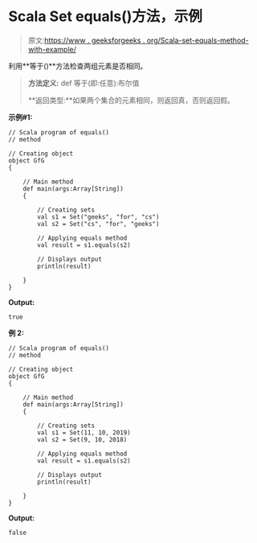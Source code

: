 # Scala Set equals()方法，示例

> 原文:[https://www . geeksforgeeks . org/Scala-set-equals-method-with-example/](https://www.geeksforgeeks.org/scala-set-equals-method-with-example/)

利用**等于()**方法检查两组元素是否相同。

> **方法定义:** def 等于(即:任意):布尔值
> 
> **返回类型:**如果两个集合的元素相同，则返回真，否则返回假。

**示例#1:**

```
// Scala program of equals()
// method

// Creating object 
object GfG 
{ 

    // Main method 
    def main(args:Array[String]) 
    { 

        // Creating sets 
        val s1 = Set("geeks", "for", "cs") 
        val s2 = Set("cs", "for", "geeks") 

        // Applying equals method 
        val result = s1.equals(s2) 

        // Displays output 
        println(result) 

    } 
} 
```

**Output:**

```
true

```

**例 2:**

```
// Scala program of equals()
// method

// Creating object 
object GfG 
{ 

    // Main method 
    def main(args:Array[String]) 
    { 

        // Creating sets 
        val s1 = Set(11, 10, 2019) 
        val s2 = Set(9, 10, 2018) 

        // Applying equals method 
        val result = s1.equals(s2) 

        // Displays output 
        println(result) 

    } 
} 
```

**Output:**

```
false

```